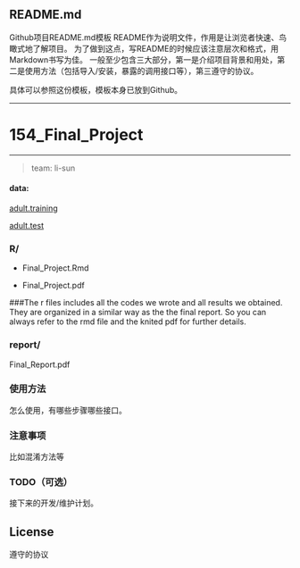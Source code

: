 

## README.md
Github项目README.md模板
README作为说明文件，作用是让浏览者快速、鸟瞰式地了解项目。
为了做到这点，写README的时候应该注意层次和格式，用Markdown书写为佳。
一般至少包含三大部分，第一是介绍项目背景和用处，第二是使用方法（包括导入/安装，暴露的调用接口等），第三遵守的协议。

具体可以参照这份模板，模板本身已放到Github。

---
# 154_Final_Project
-------------

> team: li-sun  
  
#### data:  
[adult.training](https://raw.githubusercontent.com/ucb-stat154/stat154-fall-2017/master/problems/project/data/adult.data)

[adult.test](https://raw.githubusercontent.com/ucb-stat154/stat154-fall-2017/master/problems/project/data/adult.test)

### R/
- Final_Project.Rmd

- Final_Project.pdf

###The r files includes all the codes we wrote and all results we obtained. They are organized in a similar way as the the final report. So you can always refer to the rmd file and the knited pdf for further details.


### report/
Final_Report.pdf

### 使用方法
怎么使用，有哪些步骤哪些接口。

### 注意事项
比如混淆方法等

### TODO（可选）
接下来的开发/维护计划。

## License
遵守的协议
    
  
